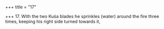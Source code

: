 +++
title = "17"

+++
17. With the two Kuśa blades he sprinkles (water) around the fire three times, keeping his right side turned towards it,
